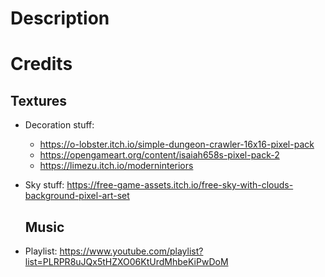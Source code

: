 # Description

# Credits

## Textures

- Decoration stuff:
  - https://o-lobster.itch.io/simple-dungeon-crawler-16x16-pixel-pack
  - https://opengameart.org/content/isaiah658s-pixel-pack-2
  - https://limezu.itch.io/moderninteriors
- Sky stuff: https://free-game-assets.itch.io/free-sky-with-clouds-background-pixel-art-set

  ## Music

- Playlist: https://www.youtube.com/playlist?list=PLRPR8uJQx5tHZXO06KtUrdMhbeKiPwDoM
